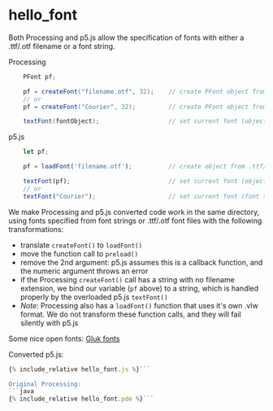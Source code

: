

<script src="../p5/p5.min.js"></script>
<script src="hello_font.js"></script>

# hello_font

Both Processing and p5.js allow the specification of fonts with either a
.ttf/.otf filename or a font string.

Processing
```java
    PFont pf;

    pf = createFont("filename.otf", 32);    // create PFont object from .ttf/.otf filename
    // or
    pf = createFont("Courier", 32);         // create PFont object from font string

    textFont(fontObject);                   // set current font (object only)
```

p5.js 
```javascript
    let pf;

    pf = loadFont('filename.otf');          // create object from .ttf/.otf file

    textFont(pf);                           // set current font (object)
    // or
    textFont("Courier");                    // set current font (font string)
```

We make Processing and p5.js converted code work in the same directory, using
fonts specified from font strings or .ttf/.otf font files with the following
transformations:

- translate `createFont()` to `loadFont()`
- move the function call to `preload()`
- remove the 2nd argument: p5.js assumes this is a callback function, and the
  numeric argument throws an error
- if the Processing `createFont()` call has a string with no filename
  extension, we bind our variable (`pf` above) to a string, which is handled
  properly by the overloaded p5.js `textFont()`
- _Note_: Processing also has a `loadFont()` function that uses it's own .vlw
  format.  We do not transform these function calls, and they will fail
  silently with p5.js

Some nice open fonts:
[Gluk fonts](http://www.glukfonts.pl/)


<main></main>

Converted p5.js:
```javascript
{% include_relative hello_font.js %}```

Original Processing:
```java
{% include_relative hello_font.pde %}```

